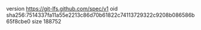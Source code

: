 version https://git-lfs.github.com/spec/v1
oid sha256:7514337fa11a55e2213c86d70b61822c74113729322c9208b086586b65f8cbe0
size 188752
